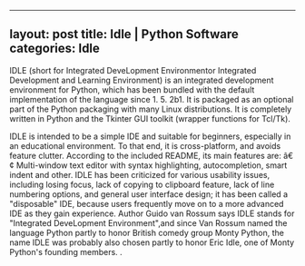 

---
layout: post
title:  Idle | Python Software
categories: Idle
---

IDLE (short for Integrated DeveLopment Environmentor Integrated Development and Learning Environment) is an integrated development environment for Python, which has been bundled with the default implementation of the language since 1. 5. 2b1. It is packaged as an optional part of the Python packaging with many Linux distributions. It is completely written in Python and the Tkinter GUI toolkit (wrapper functions for Tcl/Tk).

IDLE is intended to be a simple IDE and suitable for beginners, especially in an educational environment. To that end, it is cross-platform, and avoids feature clutter. According to the included README, its main features are: â€¢ Multi-window text editor with syntax highlighting, autocompletion, smart indent and other. IDLE has been criticized for various usability issues, including losing focus, lack of copying to clipboard feature, lack of line numbering options, and general user interface design; it has been called a "disposable" IDE, because users frequently move on to a more advanced IDE as they gain experience. Author Guido van Rossum says IDLE stands for "Integrated DeveLopment Environment",and since Van Rossum named the language Python partly to honor British comedy group Monty Python, the name IDLE was probably also chosen partly to honor Eric Idle, one of Monty Python's founding members. .

